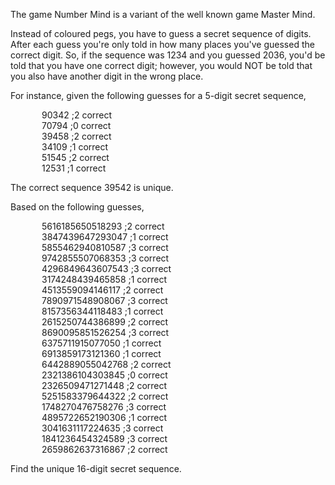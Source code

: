 <p>The game Number Mind is a variant of the well known game Master Mind.</p>
<p>Instead of coloured pegs, you have to guess a secret sequence of digits. After each guess you're only told in how many places you've guessed the correct digit. So, if the sequence was 1234 and you guessed 2036, you'd be told that you have one correct digit; however, you would NOT be told that you also have another digit in the wrong place.</p>

<p>For instance, given the following guesses for a 5-digit secret sequence,</p>
<p style="margin-left:50px;">90342 ;2 correct<br />
70794 ;0 correct<br />
39458 ;2 correct<br />
34109 ;1 correct<br />
51545 ;2 correct<br />
12531 ;1 correct</p>
<p>The correct sequence 39542 is unique.</p>

<p>Based on the following guesses,</p>

<p style="margin-left:50px;">5616185650518293 ;2 correct<br />
3847439647293047 ;1 correct<br />
5855462940810587 ;3 correct<br />
9742855507068353 ;3 correct<br />
4296849643607543 ;3 correct<br />
3174248439465858 ;1 correct<br />
4513559094146117 ;2 correct<br />
7890971548908067 ;3 correct<br />
8157356344118483 ;1 correct<br />
2615250744386899 ;2 correct<br />
8690095851526254 ;3 correct<br />
6375711915077050 ;1 correct<br />
6913859173121360 ;1 correct<br />
6442889055042768 ;2 correct<br />
2321386104303845 ;0 correct<br />
2326509471271448 ;2 correct<br />
5251583379644322 ;2 correct<br />
1748270476758276 ;3 correct<br />
4895722652190306 ;1 correct<br />
3041631117224635 ;3 correct<br />
1841236454324589 ;3 correct<br />
2659862637316867 ;2 correct</p>

<p>Find the unique 16-digit secret sequence.</p>
